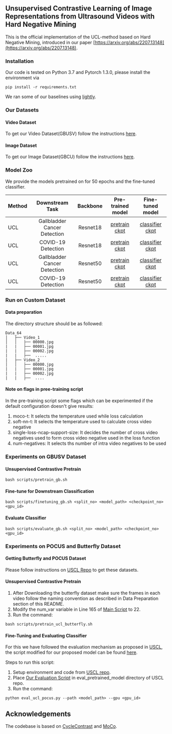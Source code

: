 ## Unsupervised Contrastive Learning of Image Representations from Ultrasound Videos with Hard Negative Mining

This is the official implementation of the UCL-method based on Hard Negative Mining, introduced in our paper [https://arxiv.org/abs/2207.13148](https://arxiv.org/abs/2207.13148). 

### Installation

Our code is tested on Python 3.7 and Pytorch 1.3.0, please install the environment via 

```
pip install -r requirements.txt
```

We ran some of our baselines using [lightly](https://github.com/lightly-ai/lightly).

### Our Datasets
#### Video Dataset
To get our Video Dataset(GBUSV) follow the instructions [here](https://gbc-iitd.github.io/data/gbusv).

#### Image Dataset
To get our Image Dataset(GBCU) follow the instructions [here](https://gbc-iitd.github.io/data/gbcu).

### Model Zoo 

We provide the models pretrained on for 50 epochs and the fine-tuned classifier. 

| Method        | Downstream Task | Backbone | Pre-trained model | Fine-tuned model |
|---------------|:--------:|:--------:|:-----------------:|:----------------:|
| UCL   | Gallbladder Cancer Detection | Resnet18 | [pretrain ckpt](https://add-pretrain)  |  [classifier ckpt](https://add-finetune)  |
| UCL   | COVID-19 Detection         | Resnet18 | [pretrain ckpt](https://add-pretrain)  |  [classifier ckpt](https://add-finetune)  |
| UCL   | Gallbladder Cancer Detection | Resnet50 | [pretrain ckpt](https://add-pretrain)  |  [classifier ckpt](https://add-finetune)  |
| UCL   | COVID-19 Detection         | Resnet50 | [pretrain ckpt](https://add-pretrain)  |  [classifier ckpt](https://add-finetune)  |


### Run on Custom Dataset
#### Data preparation

The directory structure should be as followed:
```
Data_64
│   ├── Video_1 
│   │   ├── 00000.jpg
|   |   ├── 00001.jpg
|   |   ├── 00002.jpg
|   |   ├──  .....
|   ├── Video_2
│   │   ├── 00000.jpg
|   |   ├── 00001.jpg
|   |   ├── 00002.jpg
|   |   ├──  ....
```

#### Note on flags in pree-training script
In the pre-training script some flags which can be experimented if the default configuration doesn't give results:
1. moco-t: It selects the temperature used while loss calculation
2. soft-nn-t: It selects the temperature used to calculate cross video negative
3. single-loss-ncap-support-size: It decides the number of cross video negatives used to form cross video negative used in the loss function
4. num-negatives: It selects ths number of intra video negatives to be used

### Experiments on GBUSV Dataset

#### Unsupervised Contrastive Pretrain 
```
bash scripts/pretrain_gb.sh
```
#### Fine-tune for Downstream Classification
```
bash scripts/finetuning_gb.sh <split_no> <model_path> <checkpoint_no> <gpu_id>
```
#### Evaluate Classifier 
```
bash scripts/evaluate_gb.sh <split_no> <model_path> <checkpoint_no> <gpu_id>
```
### Experiments on POCUS and Butterfly Dataset

#### Getting Butterfly and POCUS Dataset
Please follow instructions on [USCL Repo](https://github.com/983632847/USCL) to get these datasets.

#### Unsupervised Contrastive Pretrain
1. After Downloading the butterfly dataset make sure the frames in each video follow the naming convention as described in Data Preparation section of this README.
2. Modify the num_var variable in Line 165 of [Main Script](train_ucl.py) to 22.
3. Run the command:
``` 
bash scripts/pretrain_ucl_butterfly.sh
```

#### Fine-Tuning and Evaluating Classifier
For this we have followed the evaluation mechanism as proposed in [USCL](https://link.springer.com/chapter/10.1007/978-3-030-87237-3_60), the script modified for our proposed model can be found [here](scripts/eval_ucl_pocus.py).     

Steps to run this script:    
1. Setup environment and code from [USCL repo](https://github.com/983632847/USCL).
2. Place [Our Evaluation Script](scripts/eval_ucl_pocus.py) in eval_pretrained_model directory of USCL repo.
3. Run the command:
```
python eval_ucl_pocus.py --path <model_path> --gpu <gpu_id>
```

## Acknowledgements
The codebase is based on [CycleContrast](https://github.com/happywu/CycleContrast) and [MoCo](https://github.com/facebookresearch/moco). 
